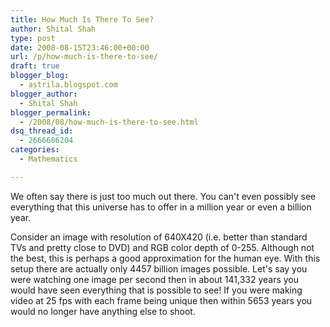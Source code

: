 ```yaml
---
title: How Much Is There To See?
author: Shital Shah
type: post
date: 2008-08-15T23:46:00+00:00
url: /p/how-much-is-there-to-see/
draft: true
blogger_blog:
  - astrila.blogspot.com
blogger_author:
  - Shital Shah
blogger_permalink:
  - /2008/08/how-much-is-there-to-see.html
dsq_thread_id:
  - 2666686204
categories:
  - Mathematics

---
```

We often say there is just too much out there. You can't even possibly see everything that this universe has to offer in a million year or even a billion year.

Consider an image with resolution of 640X420 (i.e. better than standard TVs and pretty close to DVD) and RGB color depth of 0-255. Although not the best, this is perhaps a good approximation for the human eye. With this setup there are actually only 4457 billion images possible. Let's say you were watching one image per second then in about 141,332 years you would have seen everything that is possible to see! If you were making video at 25 fps with each frame being unique then within 5653 years you would no longer have anything else to shoot.